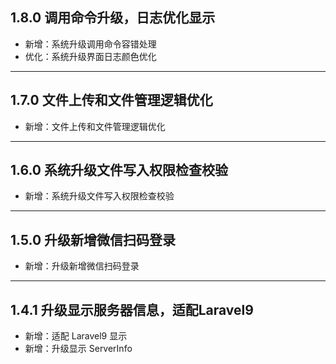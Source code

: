 ## 1.8.0 调用命令升级，日志优化显示

- 新增：系统升级调用命令容错处理
- 优化：系统升级界面日志颜色优化

---

## 1.7.0 文件上传和文件管理逻辑优化

- 新增：文件上传和文件管理逻辑优化

---

## 1.6.0 系统升级文件写入权限检查校验

- 新增：系统升级文件写入权限检查校验

---

## 1.5.0 升级新增微信扫码登录

- 新增：升级新增微信扫码登录

---

## 1.4.1 升级显示服务器信息，适配Laravel9

- 新增：适配 Laravel9 显示
- 新增：升级显示 ServerInfo

